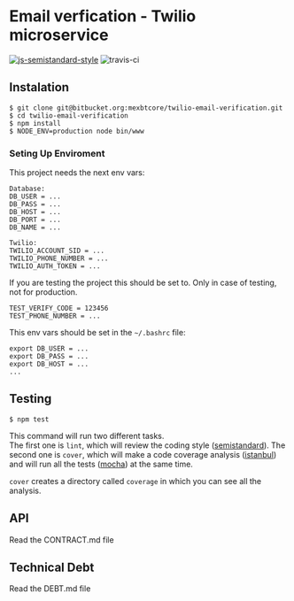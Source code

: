 # Email verfication - Twilio microservice

[![js-semistandard-style](https://img.shields.io/badge/code%20style-semistandard-brightgreen.svg?style=flat-square)](https://github.com/Flet/semistandard)
![travis-ci](https://travis-ci.com/mishelashala/twilio-microservice.svg?token=WCBiHXcfLbDzxM7ZVczp&branch=master)
## Instalation
```
$ git clone git@bitbucket.org:mexbtcore/twilio-email-verification.git
$ cd twilio-email-verification
$ npm install
$ NODE_ENV=production node bin/www
```

### Seting Up Enviroment
This project needs the next env vars:
```
Database:
DB_USER = ...
DB_PASS = ...
DB_HOST = ...
DB_PORT = ...
DB_NAME = ...

Twilio:
TWILIO_ACCOUNT_SID = ...
TWILIO_PHONE_NUMBER = ...
TWILIO_AUTH_TOKEN = ...
```

If you are testing the project this should be set to.
Only in case of testing, not for production.
```
TEST_VERIFY_CODE = 123456
TEST_PHONE_NUMBER = ...
```

This env vars should be set in the `~/.bashrc` file:
```
export DB_USER = ...
export DB_PASS = ...
export DB_HOST = ...
...
```

## Testing
```
$ npm test
```
This command will run two different tasks.  
The first one is `lint`, which will review the coding style
([semistandard](https://www.npmjs.com/package/semistandard)).
The second one is `cover`, which will make a code coverage analysis
([istanbul](https://www.npmjs.com/package/istanbul)) and will run all the
tests ([mocha](https://www.npmjs.com/package/mocha)) at the same time.

`cover` creates a directory called `coverage` in which you can see all the
analysis.

## API
Read the CONTRACT.md file

## Technical Debt
Read the DEBT.md file

